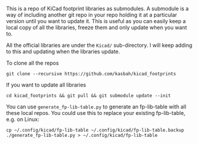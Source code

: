 This is a repo of KiCad footprint libraries as submodules. A submodule is a way of including another git repo in your repo holding it at a particular version until you want to update it. This is useful as you can easily keep a local copy of all the libraries, freeze them and only update when you want to. 

All the official libraries are under the `Kicad/` sub-directory. I will keep adding to this and updating when the libraries update.

To clone all the repos 

    git clone --recursive https://github.com/kasbah/kicad_footprints

If you want to update all libraries 

    cd kicad_footprints && git pull && git submodule update --init

You can use `generate_fp-lib-table.py` to generate an fp-lib-table with all
these local repos. You could use this to replace your existing fp-lib-table, e.g. on Linux:
    
    cp ~/.config/kicad/fp-lib-table ~/.config/kicad/fp-lib-table.backup
    ./generate_fp-lib-table.py > ~/.config/kicad/fp-lib-table


